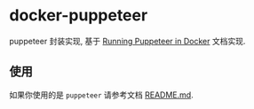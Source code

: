 # docker-puppeteer

puppeteer 封装实现, 基于 [Running Puppeteer in Docker](https://github.com/puppeteer/puppeteer/blob/main/docs/troubleshooting.md#running-puppeteer-in-docker) 文档实现.

## 使用

如果你使用的是 `puppeteer` 请参考文档 [README.md](./examples/puppeteer-full/README.md`).


